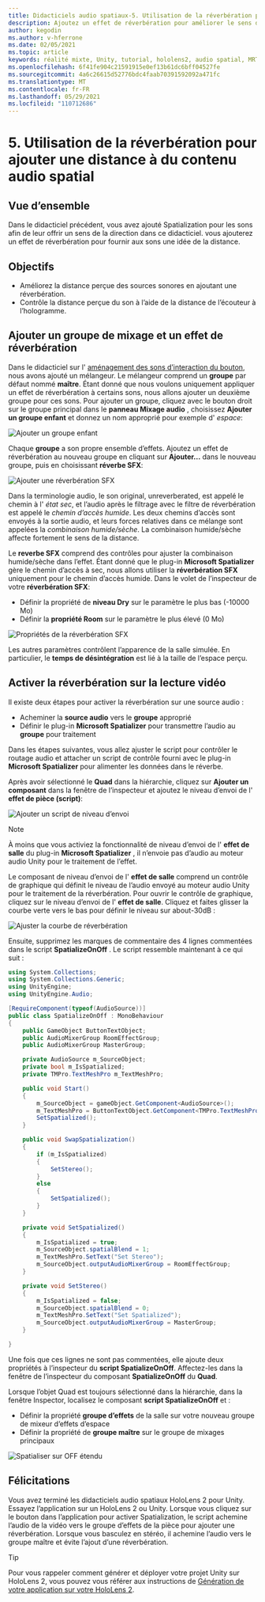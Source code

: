```yaml
---
title: Didacticiels audio spatiaux-5. Utilisation de la réverbération pour ajouter une distance à du contenu audio spatial
description: Ajoutez un effet de réverbération pour améliorer le sens de la variation de distance avec l’audio spatial.
author: kegodin
ms.author: v-hferrone
ms.date: 02/05/2021
ms.topic: article
keywords: réalité mixte, Unity, tutorial, hololens2, audio spatial, MRTK, boîte à outils de réalité mixte, UWP, Windows 10, HRTF, fonction de transfert liée aux têtes, réverbération, Microsoft Spatializer, mélangeur audio, réverbération SFX
ms.openlocfilehash: 6f41fe904c21591915e0ef13b61dc6bff04527fe
ms.sourcegitcommit: 4a6c26615d52776bdc4faab70391592092a471fc
ms.translationtype: MT
ms.contentlocale: fr-FR
ms.lasthandoff: 05/29/2021
ms.locfileid: "110712686"
---
```

# <a name="5-using-reverb-to-add-distance-to-spatial-audio"></a>5. Utilisation de la réverbération pour ajouter une distance à du contenu audio spatial

## <a name="overview"></a>Vue d’ensemble

Dans le didacticiel précédent, vous avez ajouté Spatialization pour les sons afin de leur offrir un sens de la direction dans ce didacticiel. vous ajouterez un effet de réverbération pour fournir aux sons une idée de la distance.

## <a name="objectives"></a>Objectifs

* Améliorez la distance perçue des sources sonores en ajoutant une réverbération.
* Contrôle la distance perçue du son à l’aide de la distance de l’écouteur à l’hologramme.

## <a name="add-a-mixer-group-and-a-reverb-effect"></a>Ajouter un groupe de mixage et un effet de réverbération

Dans le didacticiel sur l' [aménagement des sons d’interaction du bouton](unity-spatial-audio-ch2.md), nous avons ajouté un mélangeur. Le mélangeur comprend un **groupe** par défaut nommé **maître**. Étant donné que nous voulons uniquement appliquer un effet de réverbération à certains sons, nous allons ajouter un deuxième groupe pour ces sons. Pour ajouter un groupe, cliquez avec le bouton droit sur le groupe principal dans le **panneau Mixage audio** , choisissez **Ajouter un groupe enfant** et donnez un nom approprié pour exemple d' _espace_:

![Ajouter un groupe enfant](images/spatial-audio/spatial-audio-05-section1-step1-1.PNG)

Chaque **groupe** a son propre ensemble d’effets. Ajoutez un effet de réverbération au nouveau groupe en cliquant sur **Ajouter...** dans le nouveau groupe, puis en choisissant **réverbe SFX**:

![Ajouter une réverbération SFX](images/spatial-audio/spatial-audio-05-section1-step1-2.PNG)

Dans la terminologie audio, le son original, unreverberated, est appelé le chemin à l' _état sec_, et l’audio après le filtrage avec le filtre de réverbération est appelé le _chemin d’accès humide_. Les deux chemins d’accès sont envoyés à la sortie audio, et leurs forces relatives dans ce mélange sont appelées la _combinaison humide/sèche_. La combinaison humide/sèche affecte fortement le sens de la distance.

Le **reverbe SFX** comprend des contrôles pour ajuster la combinaison humide/sèche dans l’effet. Étant donné que le plug-in **Microsoft Spatializer** gère le chemin d’accès à sec, nous allons utiliser la **réverbération SFX** uniquement pour le chemin d’accès humide. Dans le volet de l’inspecteur de votre **réverbération SFX**:

* Définir la propriété de **niveau Dry** sur le paramètre le plus bas (-10000 Mo)
* Définir la **propriété Room** sur le paramètre le plus élevé (0 Mo)

![Propriétés de la réverbération SFX](images/spatial-audio/spatial-audio-05-section1-step1-3.PNG)

Les autres paramètres contrôlent l’apparence de la salle simulée. En particulier, le **temps de désintégration** est lié à la taille de l’espace perçu.

## <a name="enable-reverb-on-the-video-playback"></a>Activer la réverbération sur la lecture vidéo

Il existe deux étapes pour activer la réverbération sur une source audio :

* Acheminer la **source audio** vers le **groupe** approprié
* Définir le plug-in **Microsoft Spatializer** pour transmettre l’audio au **groupe** pour traitement

Dans les étapes suivantes, vous allez ajuster le script pour contrôler le routage audio et attacher un script de contrôle fourni avec le plug-in **Microsoft Spatializer** pour alimenter les données dans le réverbe.

Après avoir sélectionné le **Quad** dans la hiérarchie, cliquez sur **Ajouter un composant** dans la fenêtre de l’inspecteur et ajoutez le niveau d’envoi de l' **effet de pièce (script)**:

![Ajouter un script de niveau d’envoi](images/spatial-audio/spatial-audio-05-section2-step1-1.PNG)

> [!NOTE]
> À moins que vous activiez la fonctionnalité de niveau d’envoi de l' **effet de salle** du plug-in **Microsoft Spatializer** , il n’envoie pas d’audio au moteur audio Unity pour le traitement de l’effet.

Le composant de niveau d’envoi de l' **effet de salle** comprend un contrôle de graphique qui définit le niveau de l’audio envoyé au moteur audio Unity pour le traitement de la réverbération. Pour ouvrir le contrôle de graphique, cliquez sur le niveau d’envoi de l' **effet de salle**.  Cliquez et faites glisser la courbe verte vers le bas pour définir le niveau sur about-30dB :

![Ajuster la courbe de réverbération](images/spatial-audio/spatial-audio-05-section2-step1-2.PNG)

Ensuite, supprimez les marques de commentaire des 4 lignes commentées dans le script **SpatializeOnOff** . Le script ressemble maintenant à ce qui suit :

```c#
using System.Collections;
using System.Collections.Generic;
using UnityEngine;
using UnityEngine.Audio;

[RequireComponent(typeof(AudioSource))]
public class SpatializeOnOff : MonoBehaviour
{
    public GameObject ButtonTextObject;
    public AudioMixerGroup RoomEffectGroup;
    public AudioMixerGroup MasterGroup;

    private AudioSource m_SourceObject;
    private bool m_IsSpatialized;
    private TMPro.TextMeshPro m_TextMeshPro;

    public void Start()
    {
        m_SourceObject = gameObject.GetComponent<AudioSource>();
        m_TextMeshPro = ButtonTextObject.GetComponent<TMPro.TextMeshPro>();
        SetSpatialized();
    }

    public void SwapSpatialization()
    {
        if (m_IsSpatialized)
        {
            SetStereo();
        }
        else
        {
            SetSpatialized();
        }
    }

    private void SetSpatialized()
    {
        m_IsSpatialized = true;
        m_SourceObject.spatialBlend = 1;
        m_TextMeshPro.SetText("Set Stereo");
        m_SourceObject.outputAudioMixerGroup = RoomEffectGroup;
    }

    private void SetStereo()
    {
        m_IsSpatialized = false;
        m_SourceObject.spatialBlend = 0;
        m_TextMeshPro.SetText("Set Spatialized");
        m_SourceObject.outputAudioMixerGroup = MasterGroup;
    }

}
```

Une fois que ces lignes ne sont pas commentées, elle ajoute deux propriétés à l’inspecteur du **script SpatializeOnOff**. Affectez-les dans la fenêtre de l’inspecteur du composant **SpatializeOnOff** du **Quad**.

Lorsque l’objet Quad est toujours sélectionné dans la hiérarchie, dans la fenêtre Inspector, localisez le composant **script SpatializeOnOff** et :

* Définir la propriété **groupe d’effets** de la salle sur votre nouveau groupe de mixeur d’effets d’espace
* Définir la propriété de **groupe maître** sur le groupe de mixages principaux

![Spatialiser sur OFF étendu](images/spatial-audio/spatial-audio-05-section2-step1-3.PNG)

## <a name="congratulations"></a>Félicitations

Vous avez terminé les didacticiels audio spatiaux HoloLens 2 pour Unity. Essayez l’application sur un HoloLens 2 ou Unity. Lorsque vous cliquez sur le bouton dans l’application pour activer Spatialization, le script achemine l’audio de la vidéo vers le groupe d’effets de la pièce pour ajouter une réverbération. Lorsque vous basculez en stéréo, il achemine l’audio vers le groupe maître et évite l’ajout d’une réverbération.

> [!TIP]
> Pour vous rappeler comment générer et déployer votre projet Unity sur HoloLens 2, vous pouvez vous référer aux instructions de [Génération de votre application sur votre HoloLens 2](mr-learning-base-02.md#building-your-application-to-your-hololens-2).
